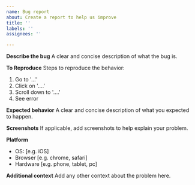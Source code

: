 ```yaml
---
name: Bug report
about: Create a report to help us improve
title: ''
labels: ''
assignees: ''

---
```


**Describe the bug**
A clear and concise description of what the bug is.

**To Reproduce**
Steps to reproduce the behavior:
1. Go to '...'
2. Click on '....'
3. Scroll down to '....'
4. See error

**Expected behavior**
A clear and concise description of what you expected to happen.

**Screenshots**
If applicable, add screenshots to help explain your problem.

**Platform**
 - OS: [e.g. iOS]
 - Browser [e.g. chrome, safari]
 - Hardware [e.g. phone, tablet, pc]


**Additional context**
Add any other context about the problem here.
